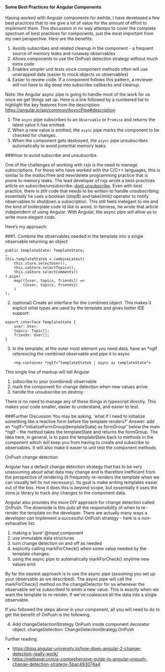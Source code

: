 #### Some Best Practices for Angular Components
Having worked with Angular components for awhile, I have developed a few best practices that to me give a lot of value for the amount of effort to implement them. This discussion in no way
attemps to cover the complete spectrum of best practices for components, just the most important from my own perspective. Here are the benefits:
1) Avoids subscribes and related cleanup in the component - a frequent source of memory leaks and runaway observables
2) Allows components to use the OnPush detection strategy without much extra code
3) Enables simpler unit tests since component methods often will use unwrapped data (easier to mock objects vs observables)
4) Easier to review code. If a component follows this pattern, a reviewer will not have to dig deep into subscribe callbacks and cleanup.

Note: the Angular async pipe is going to handle most of the work for us once we get things set up. Here is a link followed by a numbered list to highlight the key features from the description: 
https://angular.io/api/common/AsyncPipe#description
1) The `async` pipe subscribes to an `Observable` or `Promise` and returns the latest value it has emitted. 
2) When a new value is emitted, the `async` pipe marks the component to be checked for changes. 
3) When the component gets destroyed, the `async` pipe unsubscribes automatically to avoid potential memory leaks.

###How to avoid subscribe and unsubscribe.

One of the challenges of working with rxjs is the need to manage subscriptions. For those who have worked with the C/C++ languages, this is similar to the malloc/free and new/delete programming practice that is prone to memory leaks.  The lead developer of rxjs wrote a best-practices article on subscribe/unsubscribe: [dont unsubscribe](https://medium.com/@benlesh/rxjs-dont-unsubscribe-6753ed4fda87). Even with best practice, there is still code that needs to be written to handle unsubscribing: essentially he uses a boolean (stop$) and takeUntil() operator to notify observables to shutdown a subscription. This still feels inelegant to me and the kind of boilerplate code Id like to avoid. In fairness, he wrote that article independent of using Angular. With Angular, the async pipe will allow us to write more elegant code.

Here’s my approach:

###1. Combine the observables needed in the template into a single observable returning an object

```
public templateState: TemplateState;
…
this.templateState$ = combineLatest(
    this.store.selectUser(),
    this.caStore.selectTopics(),
    this.caStore.selectComments()
).pipe(
    map(([user, topics, friends]) =>
        ({user, topics, friends})
    )
);
```
2. (optional) Create an interface for the combined object. This makes it explicit what types are used by the template and gives better IDE support:
```
export interface TemplateState {
    user: User;
    topics: Topic[];
    friends: User[];
}
```
3. In the template, at the outer most element you need data, have an *ngIf referencing the combined observable and pipe it to async
```
    <ng-container *ngIf="templateState$ | async as templateState">
```
This single line of markup will tell Angular
1) subscribe to your (combined) observable
2) mark the component for change detection when new values arrive
3) handle the unsubscribe on destroy. 

There is no need to manage any of these things in typescript directly. This makes your code smaller, easier to understand,
and easier to test.

###Further Discussion
You may be asking, ‘what if I need to initialize something like a reactive form before the template renders?’ Answer: add an *ngIf=“initializeFormGroup(templateState) as formGroup”
below the main *ngIf - the method takes the templateState and returns the formGroup. The idea here, in general, is to pass the templateState back to methods in the component which will keep you from having to create and subscribe to observables. It will also make it easier to unit test the component methods. 

OnPush change detection

Angular has a default change detection strategy that has to be very unassuming about what data may change and is therefore inefficient from the perspective of rendering (it frequently re-renders the template when we can visually tell its not necessary). Its goal is make writing templates easier out of the box. How it does this is beyond scope, but essentially it uses the zone.js library to track any changes to the component data. 

Angular also provides the more DIY approach for change detection called OnPush. The downside is this puts all the responsibility of when to re-render the template on the developer. There are actually many ways a developer can implement a successful OnPush strategy - here is a non-exhaustive list:
1) making a ’pure’ @input component
2) use immutable data structures
3) turn change detection on and off as needed
4) explicitly calling markForCheck() when some value needed by the template changes.
5) using the async pipe to automatically markForCheck() anytime new values emit

By far the easiest approach is to use the async pipe (assuming you set up your observable as ive described). The async pipe will call the markForCheck() method on the changeDetector for us whenever the observable we’ve subscribed to emits a new value. This is exactly when we want the template to re-render, If we’ve coalesced all the data into a single observable. 

If you followed the steps above in your component, all you will need to do to get the benefit of OnPush is the following:

4. Add changeDetectionStrategy OnPush inside component decorator object:
    changeDetection: ChangeDetectionStrategy.OnPush


Further reading:
- https://blog.angular-university.io/how-does-angular-2-change-detection-really-work/
- https://netbasal.com/a-comprehensive-guide-to-angular-onpush-change-detection-strategy-5bac493074a4

